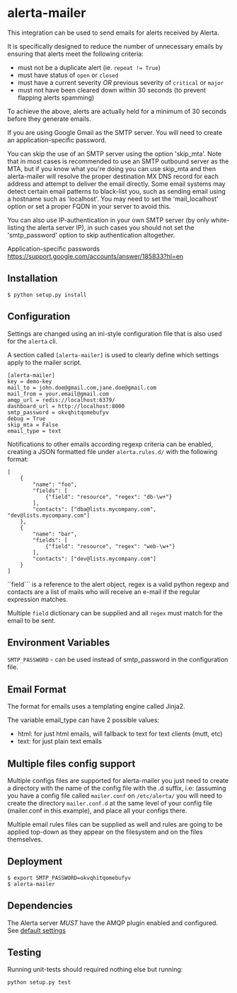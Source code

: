 alerta-mailer
=============

This integration can be used to send emails for alerts received by Alerta.

It is specifically designed to reduce the number of unnecessary emails by ensuring that alerts meet the following criteria:

  * must not be a duplicate alert (ie. ``repeat != True``)
  * must have status of ``open`` or ``closed``
  * must have a current severity *OR* previous severity of ``critical`` or ``major``
  * must not have been cleared down within 30 seconds (to prevent flapping alerts spamming)

To achieve the above, alerts are actually held for a minimum of 30 seconds before they generate emails.

If you are using Google Gmail as the SMTP server. You will need to create an application-specific password.

You can skip the use of an SMTP server using the option 'skip_mta'. Note that in most cases is recommended to
use an SMTP outbound server as the MTA, but if you know what you're doing you can use skip_mta and then alerta-mailer
will resolve the proper destination MX DNS record for each address and attempt to deliver the email directly. Some
email systems may detect certain email patterns to black-list you, such as sending email using a hostname such as
'localhost'. You may need to set the 'mail_localhost' option or set a proper FQDN in your server to avoid this.

You can also use IP-authentication in your own SMTP server (by only white-listing the alerta server IP), in such
cases you should not set the 'smtp_password' option to skip authentication altogether.

Application-specific passwords
https://support.google.com/accounts/answer/185833?hl=en


Installation
------------

    $ python setup.py install

Configuration
-------------

Settings are changed using an ini-style configuration file that is also used for the ``alerta`` cli.

A section called ``[alerta-mailer]`` is used to clearly define which settings apply to the mailer script.

```
[alerta-mailer]
key = demo-key
mail_to = john.doe@gmail.com,jane.doe@gmail.com
mail_from = your.email@gmail.com
amqp_url = redis://localhost:6379/
dashboard_url = http://localhost:8000
smtp_password = okvqhitqomebufyv
debug = True
skip_mta = False
email_type = text
```

Notifications to other emails according regexp criteria can be enabled,
creating a JSON formatted file under ```alerta.rules.d/``` with the following format:

```
[
    {
        "name": "foo",
        "fields": [
            {"field": "resource", "regex": "db-\w+"}
        ],
        "contacts": ["dba@lists.mycompany.com", "dev@lists.mycompany.com"]
    },
    {
        "name": "bar",
        "fields": [
            {"field": "resource", "regex": "web-\w+"}
        ],
        "contacts": ["dev@lists.mycompany.com"]
    }
]
```

``field``` is a reference to the alert object, regex is a valid python regexp and
contacts are a list of mails who will receive an e-mail if
the regular expression matches.

Multiple ```field``` dictionary can be supplied and all ```regex``` must match for
the email to be sent.

Environment Variables
---------------------

``SMTP_PASSWORD`` - can be used instead of smtp_password in the configuration file.

Email Format
------------

The format for emails uses a templating engine called Jinja2.

The variable email_type can have 2 possible values:

- html: for just html emails, will fallback to text for text clients (mutt,
  etc) 
- text: for just plain text emails

Multiple files config support
-----------------------------

Multiple configs files are supported for alerta-mailer you just need to create
a directory with the name of the config file with the .d suffix, i.e: (assuming
you have a config file called ``mailer.conf`` on ``/etc/alerta/`` you will need
to create the directory ``mailer.conf.d`` at the same level of your config file
(mailer.conf in this example), and place all your configs there.

Multiple email rules files can be supplied as well and rules are going to be applied
top-down as they appear on the filesystem and on the files themselves.

Deployment
----------

    $ export SMTP_PASSWORD=okvqhitqomebufyv
    $ alerta-mailer

Dependencies
------------

The Alerta server *MUST* have the AMQP plugin enabled and configured. See [default settings](https://github.com/guardian/alerta/blob/master/alerta/settings.py#L57)

Testing
-------

Running unit-tests should required nothing else but running:

```
python setup.py test
```
